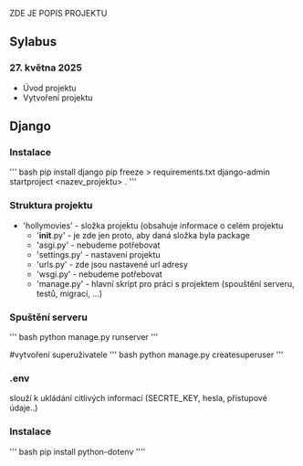 ZDE JE POPIS PROJEKTU
## Sylabus
### 27. května 2025
 - Úvod projektu
 - Vytvoření projektu

## Django
### Instalace

''' bash
pip install django
pip freeze > requirements.txt
django-admin startproject <nazev_projektu> .
'''

### Struktura projektu
- 'hollymovies' - složka projektu (obsahuje informace o celém projektu
  - '__init__.py' - je zde jen proto, aby daná složka byla package
  - 'asgi.py' - nebudeme potřebovat
  - 'settings.py' - nastavení projektu
  - 'urls.py' - zde jsou nastavené url adresy
  - 'wsgi.py' - nebudeme potřebovat
  - 'manage.py' - hlavní skript pro práci s projektem (spouštění serveru, testů, migrací, ...)

### Spuštění serveru
''' bash
python manage.py runserver
'''

#vytvoření superuživatele
''' bash
python manage.py createsuperuser
'''

### .env
slouží k ukládání citlivých informací (SECRTE_KEY, hesla, přístupové údaje..)

### Instalace
''' bash
pip install python-dotenv
''''
